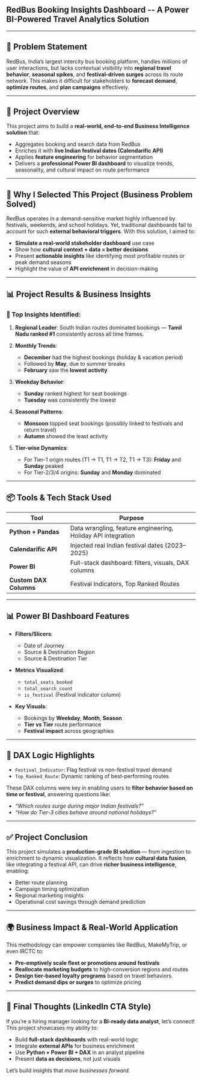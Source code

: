 ## **RedBus Booking Insights Dashboard -- A Power BI-Powered Travel Analytics Solution**

---

## 🧩 Problem Statement

RedBus, India’s largest intercity bus booking platform, handles millions of user interactions, but lacks contextual visibility into **regional travel behavior**, **seasonal spikes**, and **festival-driven surges** across its route network. This makes it difficult for stakeholders to **forecast demand**, **optimize routes**, and **plan campaigns** effectively.

---

## 🧠 Project Overview

This project aims to build a **real-world, end-to-end Business Intelligence solution** that:
* Aggregates booking and search data from RedBus
* Enriches it with **live Indian festival dates (Calendarific API)**
* Applies **feature engineering** for behavior segmentation
* Delivers a **professional Power BI dashboard** to visualize trends, seasonality, and cultural impact on route performance

---

## 🎯 Why I Selected This Project (Business Problem Solved)

RedBus operates in a demand-sensitive market highly influenced by festivals, weekends, and school holidays. Yet, traditional dashboards fail to account for such **external behavioral triggers**.
With this solution, I aimed to:

* **Simulate a real-world stakeholder dashboard** use case
* Show how **cultural context + data = better decisions**
* Present **actionable insights** like identifying most profitable routes or peak demand seasons
* Highlight the value of **API enrichment** in decision-making

---

## 📊 Project Results & Business Insights

### 📌 Top Insights Identified:

1. **Regional Leader**: South Indian routes dominated bookings — **Tamil Nadu ranked #1** consistently across all time frames.
2. **Monthly Trends**:

   * **December** had the highest bookings (holiday & vacation period)
   * Followed by **May**, due to summer breaks
   * **February** saw the **lowest activity**
3. **Weekday Behavior**:

   * **Sunday** ranked highest for seat bookings
   * **Tuesday** was consistently the lowest
4. **Seasonal Patterns**:

   * **Monsoon** topped seat bookings (possibly linked to festivals and return travel)
   * **Autumn** showed the least activity
5. **Tier-wise Dynamics**:

   * For Tier-1 origin routes (T1 → T1, T1 → T2, T1 → T3): **Friday** and **Sunday** peaked
   * For Tier-2/3/4 origins: **Sunday** and **Monday** dominated

---

## 📦 Tools & Tech Stack Used

| Tool                   | Purpose                                                      |
| ---------------------- | ------------------------------------------------------------ |
| **Python + Pandas**    | Data wrangling, feature engineering, Holiday API integration |
| **Calendarific API**   | Injected real Indian festival dates (2023–2025)              |
| **Power BI**           | Full-stack dashboard: filters, visuals, DAX columns          |
| **Custom DAX Columns** | Festival Indicators, Top Ranked Routes                       |

---

## 📊 Power BI Dashboard Features

* **Filters/Slicers**:

  * Date of Journey
  * Source & Destination Region
  * Source & Destination Tier

* **Metrics Visualized**:

  * `total_seats_booked`
  * `total_search_count`
  * `is_festival` (Festival indicator column)

* **Key Visuals**:

  * Bookings by **Weekday**, **Month**, **Season**
  * **Tier vs Tier** route performance
  * **Festival impact** across geographies

---

## 🧩 DAX Logic Highlights

* `Festival_Indicator`: Flag festival vs non-festival travel demand
* `Top_Ranked_Route`: Dynamic ranking of best-performing routes

These DAX columns were key in enabling users to **filter behavior based on time or festival**, answering questions like:

* *“Which routes surge during major Indian festivals?”*
* *“How do Tier-3 cities behave around national holidays?”*

---

## ✅ Project Conclusion

This project simulates a **production-grade BI solution** — from ingestion to enrichment to dynamic visualization. It reflects how **cultural data fusion**, like integrating a festival API, can drive **richer business intelligence**, enabling:

* Better route planning
* Campaign timing optimization
* Regional marketing insights
* Operational cost savings through demand prediction

---

## 🌍 Business Impact & Real-World Application

This methodology can empower companies like RedBus, MakeMyTrip, or even IRCTC to:

* **Pre-emptively scale fleet or promotions around festivals**
* **Reallocate marketing budgets** to high-conversion regions and routes
* **Design tier-based loyalty programs** based on travel behaviors
* **Predict demand dips or surges** to optimize pricing

---

## 💬 Final Thoughts (LinkedIn CTA Style)

If you’re a hiring manager looking for a **BI-ready data analyst**, let’s connect! This project showcases my ability to:

* Build **full-stack dashboards** with real-world logic
* Integrate **external APIs** for business enrichment
* Use **Python + Power BI + DAX** in an analyst pipeline
* Present **data as decisions**, not just visuals

Let’s build insights that *move businesses forward.*
